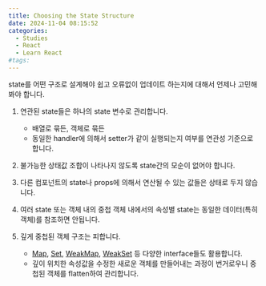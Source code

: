 ```yaml
---
title: Choosing the State Structure
date: 2024-11-04 08:15:52
categories:
  - Studies
  - React
  - Learn React
#tags:
---
```

state를 어떤 구조로 설계해야 쉽고 오류없이 업데이트 하는지에 대해서 언제나 고민해봐야 합니다.

1. 연관된 state들은 하나의 state 변수로 관리합니다.

    - 배열로 묶든, 객체로 묶든
    - 동일한 handler에 의해서 setter가 같이 실행되는지 여부를 연관성 기준으로 합니다.

2. 불가능한 상태값 조합이 나타나지 않도록 state간의 모순이 없어야 합니다.

3. 다른 컴포넌트의 state나 props에 의해서 연산될 수 있는 값들은 상태로 두지 않습니다.

4. 여러 state 또는 객체 내의 중첩 객체 내에서의 속성별 state는 동일한 데이터(특히 객체)를 참조하면 안됩니다.

5. 깊게 중첩된 객체 구조는 피합니다.
    - [Map](../../javascript/data_structures/map.md), [Set](../../javascript/data_structures/set.md), [WeakMap](../../javascript/data_structures/weakmap.md), [WeakSet](../../javascript/data_structures/weakset.md) 등 다양한 interface들도 활용합니다.
    - 깊이 위치한 속성값을 수정한 새로운 객체를 만들어내는 과정이 번거로우니 중첩된 객체를 flatten하여 관리합니다.
